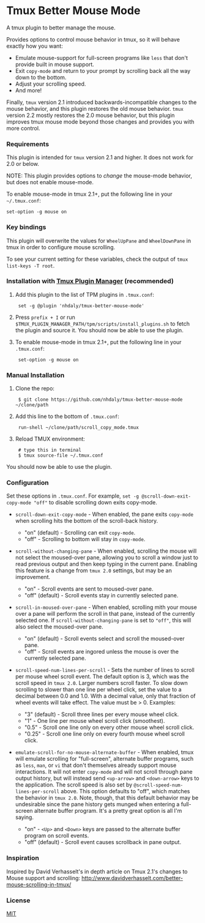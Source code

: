 # Tmux Better Mouse Mode
A tmux plugin to better manage the mouse.

Provides options to control mouse behavior in tmux, so it will behave exactly how you want:
 - Emulate mouse-support for full-screen programs like `less` that don't provide built in mouse support. 
 - Exit `copy-mode` and return to your prompt by scrolling back all the way down to the bottom.
 - Adjust your scrolling speed.
 - And more!

Finally, `tmux` version 2.1 introduced backwards-incompatible changes to the mouse behavior, and this plugin restores the old mouse behavior. `tmux` version 2.2 mostly restores the 2.0 mouse behavior, but this plugin improves tmux mouse mode beyond those changes and provides you with more control.

### Requirements

This plugin is intended for `tmux` version 2.1 and higher. It does not work for 2.0 or below.

NOTE: This plugin provides options to *change* the mouse-mode behavior, but does not enable mouse-mode.

To enable mouse-mode in tmux 2.1+, put the following line in your `~/.tmux.conf`:

    set-option -g mouse on

### Key bindings

This plugin will overwrite the values for `WheelUpPane` and `WheelDownPane` in tmux in order to configure mouse scrolling.

To see your current setting for these variables, check the output of `tmux list-keys -T root`.

### Installation with [Tmux Plugin Manager](https://github.com/tmux-plugins/tpm) (recommended)

1. Add this plugin to the list of TPM plugins in `.tmux.conf`:

        set -g @plugin 'nhdaly/tmux-better-mouse-mode'

1. Press `prefix + I` or run `$TMUX_PLUGIN_MANAGER_PATH/tpm/scripts/install_plugins.sh` to fetch the plugin and source it. You should now be able to
use the plugin.

1. To enable mouse-mode in tmux 2.1+, put the following line in your `.tmux.conf`:

        set-option -g mouse on

### Manual Installation

1. Clone the repo:

        $ git clone https://github.com/nhdaly/tmux-better-mouse-mode ~/clone/path

1. Add this line to the bottom of `.tmux.conf`:

        run-shell ~/clone/path/scroll_copy_mode.tmux

1. Reload TMUX environment:

        # type this in terminal
        $ tmux source-file ~/.tmux.conf

You should now be able to use the plugin.

### Configuration

Set these options in `.tmux.conf`. For example, `set -g @scroll-down-exit-copy-mode "off"` to disable scrolling down exits copy-mode. 

- `scroll-down-exit-copy-mode` - When enabled, the pane exits `copy-mode` when scrolling hits the bottom of the scroll-back history.
  - "on" (default)  - Scrolling can exit `copy-mode`.
  - "off"           - Scrolling to bottom will stay in `copy-mode`.

- `scroll-without-changing-pane` - When enabled, scrolling the mouse will not select the moused-over pane, allowing you to scroll a window just to read previous output and then keep typing in the current pane. Enabling this feature is a change from `tmux 2.0` settings, but may be an improvement.
  - "on"            - Scroll events are sent to moused-over pane.
  - "off" (default) - Scroll events stay in currently selected pane.

- `scroll-in-moused-over-pane` - When enabled, scrolling mith your mouse over a pane will perform the scroll in that pane, instead of the currently selected one. If `scroll-without-changing-pane` is set to `"off"`, this will also select the moused-over pane.
  - "on" (default)  - Scroll events select and scroll the moused-over pane.
  - "off"           - Scroll events are ingored unless the mouse is over the currently selected pane.

- `scroll-speed-num-lines-per-scroll` - Sets the number of lines to scroll per mouse wheel scroll event. The default option is 3, which was the scroll speed in `tmux 2.0`. Larger numbers scroll faster. To slow down scrolling to slower than one line per wheel click, set the value to a decimal between 0.0 and 1.0. With a decimal value, only that fraction of wheel events will take effect. The value must be > 0. Examples:
  - "3" (default)   - Scroll three lines per every mouse wheel click.
  - "1"             - One line per mouse wheel scroll click (smoothest).
  - "0.5"           - Scroll one line only on every other mouse wheel scroll click.
  - "0.25"           - Scroll one line only on every fourth mouse wheel scroll click.

- `emulate-scroll-for-no-mouse-alternate-buffer` - When enabled, tmux will emulate scrolling for "full-screen", alternate buffer programs, such as `less`, `man`, or `vi` that don't themselves already support mouse interactions. It will not enter `copy-mode` and will not scroll through pane output history, but will instead send `<up-arrow>` and `<down-arrow>` keys to the application. The scroll speed is also set by `@scroll-speed-num-lines-per-scroll` above.
This option defaults to "off", which matches the behavior in `tmux 2.0`. Note, though, that this default behavior may be undesirable since the pane history gets munged when entering a full-screen alternate buffer program. It's a pretty great option is all I'm saying.
  - "on"            - `<Up>` and `<Down>` keys are passed to the alternate buffer program on scroll events.
  - "off" (default) - Scroll event causes scrollback in pane output.

### Inspiration

Inspired by David Verhasselt's in depth article on Tmux 2.1's changes to Mouse support and scrolling:
http://www.davidverhasselt.com/better-mouse-scrolling-in-tmux/

### License
[MIT](LICENSE.md)

